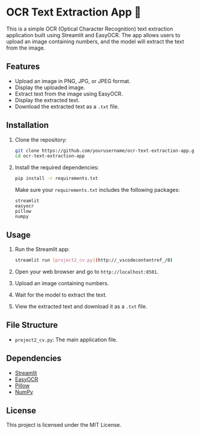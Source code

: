 # OCR Text Extraction App 📝

This is a simple OCR (Optical Character Recognition) text extraction application built using Streamlit and EasyOCR. The app allows users to upload an image containing numbers, and the model will extract the text from the image.

## Features

- Upload an image in PNG, JPG, or JPEG format.
- Display the uploaded image.
- Extract text from the image using EasyOCR.
- Display the extracted text.
- Download the extracted text as a `.txt` file.

## Installation

1. Clone the repository:

    ```sh
    git clone https://github.com/yourusername/ocr-text-extraction-app.git
    cd ocr-text-extraction-app
    ```

2. Install the required dependencies:

    ```sh
    pip install -r requirements.txt
    ```

    Make sure your `requirements.txt` includes the following packages:

    ```
    streamlit
    easyocr
    pillow
    numpy
    ```

## Usage

1. Run the Streamlit app:

    ```sh
    streamlit run [project2_cv.py](http://_vscodecontentref_/0)
    ```

2. Open your web browser and go to `http://localhost:8501`.

3. Upload an image containing numbers.

4. Wait for the model to extract the text.

5. View the extracted text and download it as a `.txt` file.

## File Structure

- `project2_cv.py`: The main application file.

## Dependencies

- [Streamlit](https://streamlit.io/)
- [EasyOCR](https://github.com/JaidedAI/EasyOCR)
- [Pillow](https://python-pillow.org/)
- [NumPy](https://numpy.org/)

## License

This project is licensed under the MIT License.